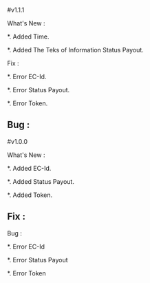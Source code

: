 #v1.1.1

What's New :

*. Added Time.

*. Added The Teks of Information Status Payout.

Fix :

*. Error EC-Id.

*. Error Status Payout.

*. Error Token.

Bug :
-


#v1.0.0

What's New :

*. Added EC-Id.

*. Added Status Payout.

*. Added Token.

Fix :
-

Bug :

*. Error EC-Id

*. Error Status Payout

*. Error Token
